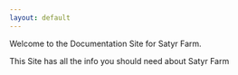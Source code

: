 ```yaml
---
layout: default
---
```

Welcome to the Documentation Site for Satyr Farm.

This Site has all the info you should need about Satyr Farm
